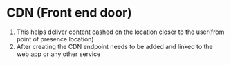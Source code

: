 # CDN (Front end door)
1. This helps deliver content cashed on the location closer to the user(from point of presence location)
2. After creating the CDN endpoint needs to be added and linked to the web app or any other service


